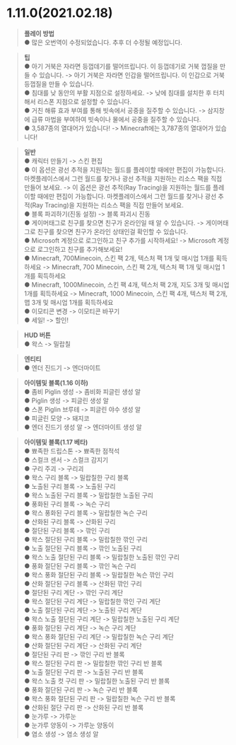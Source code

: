 # 1.11.0(2021.02.18)  
 > **플레이 방법**  
  ● 많은 오번역이 수정되었습니다. 추후 더 수정될 예정입니다.  

 > **팁**  
  ● 아기 거북은 자라면 등껍데기를 떨어뜨립니다. 이 등껍데기로 거북 껍질을 만들 수 있습니다. -> 아기 거북은 자라면 인갑을 떨어뜨립니다. 이 인갑으로 거북 등껍질을 만들 수 있습니다.  
  ● 침대를 낮 동안의 부활 지점으로 설정하세요. -> 낮에 침대를 설치한 후 터치해서 리스폰 지점으로 설정할 수 있습니다.  
  ● 거친 해류 효과 부여를 통해 빗속에서 공중을 질주할 수 있습니다. -> 삼지창에 급류 마법을 부여하여 빗속이나 물에서 공중을 질주할 수 있습니다.  
  ● 3,587종의 열대어가 있습니다! -> Minecraft에는 3,787종의 열대어가 있습니다!  

 > **일반**  
  ● 캐릭터 만들기 -> 스킨 편집  
  ● 이 옵션은 광선 추적을 지원하는 월드를 플레이할 때에만 편집이 가능합니다. 마켓플레이스에서 그런 월드를 찾거나 광선 추적을 지원하는 리소스 팩을 직접 만들어 보세요. -> 이 옵션은 광선 추적(Ray Tracing)을 지원하는 월드를 플레이할 때에만 편집이 가능합니다. 마켓플레이스에서 그런 월드를 찾거나 광선 추적(Ray Tracing)을 지원하는 리소스 팩을 직접 만들어 보세요.  
  ● 블록 파괴하기(진동 설정) -> 블록 파괴시 진동  
  ● 게이머태그로 친구를 찾으면 친구가 온라인일 때 알 수 있습니다. -> 게이머태그로 친구를 찾으면 친구가 온라인 상태인걸 확인할 수 있습니다.  
  ● Microsoft 계정으로 로그인하고 친구 추가를 시작하세요! -> Microsoft 계정으로 로그인하고 친구를 추가해보세요!  
  ● Minecraft, 700Minecoin, 스킨 팩 2개, 텍스처 팩 1개 및 매시업 1개를 획득하세요 -> Minecraft, 700 Minecoin, 스킨 팩 2개, 텍스처 팩 1개 및 매시업 1개를 획득하세요  
  ● Minecraft, 1000Minecoin, 스킨 팩 4개, 텍스처 팩 2개, 지도 3개 및 매시업 1개를 획득하세요 -> Minecraft, 1000 Minecoin, 스킨 팩 4개, 텍스처 팩 2개, 맵 3개 및 매시업 1개를 획득하세요  
  ● 이모티콘 변경 -> 이모티콘 바꾸기  
  ● 세일! -> 할인!  
  
 > **HUD 버튼**  
  ● 왁스 -> 밀랍칠  
  
 > **엔티티**  
  ● 엔더 진드기 -> 엔더마이트  
  
 > **아이템및 블록(1.16 이하)**  
  ● 좀비 Piglin 생성 -> 좀비화 피글린 생성 알  
  ● Piglin 생성 -> 피글린 생성 알  
  ● 스폰 Piglin 브루테 -> 피글린 야수 생성 알  
  ● 피글린 모양 -> 돼지코  
  ● 엔더 진드기 생성 알 -> 엔더마이트 생성 알  
  
 > **아이템및 블록(1.17 베타)**  
  ● 뾰족한 드립스톤 -> 뾰족한 점적석  
  ● 스컬크 센서 -> 스컬크 감지기  
  ● 구리 주괴 -> 구리괴  
  ● 왁스 구리 블록 -> 밀랍칠한 구리 블록  
  ● 노출된 구리 블록 -> 노출된 구리   
  ● 왁스 노출된 구리 블록 -> 밀랍칠한 노출된 구리  
  ● 풍화된 구리 블록 -> 녹슨 구리  
  ● 왁스 풍화된 구리 블록 -> 밀랍칠한 녹슨 구리  
  ● 산화된 구리 블록 -> 산화된 구리  
  ● 절단된 구리 블록 -> 깎인 구리  
  ● 왁스 절단된 구리 블록 -> 밀랍칠한 깎인 구리  
  ● 노출 절단된 구리 블록 -> 깎인 노출된 구리  
  ● 왁스 노출 절단된 구리 블록 -> 밀랍칠한 노출된 깎인 구리  
  ● 풍화 절단된 구리 블록 -> 깎인 녹슨 구리  
  ● 왁스 풍화 절단된 구리 블록 -> 밀랍칠한 녹슨 깎인 구리  
  ● 산화 절단된 구리 블록 -> 산화된 깎인 구리  
  ● 절단된 구리 계단 -> 깎인 구리 계단  
  ● 왁스 절단된 구리 계단 -> 밀랍칠한 깎인 구리 계단  
  ● 노출 절단된 구리 계단 -> 노출된 구리 계단  
  ● 왁스 노출 절단된 구리 계단 -> 밀랍칠한 노출된 구리 계단  
  ● 풍화 절단된 구리 계단 -> 녹슨 구리 계단  
  ● 왁스 풍화 절단된 구리 계단 -> 밀랍칠한 녹슨 구리 계단  
  ● 산화 절단된 구리 계단 -> 산화된 구리 계단  
  ● 절단된 구리 판 -> 깎인 구리 반 블록  
  ● 왁스 절단된 구리 판 -> 밀랍칠한 깎인 구리 반 블록  
  ● 노출 절단된 구리 판 -> 노출된 구리 반 블록  
  ● 왁스 노출 컷 구리 판 -> 밀랍칠한 노출된 구리 반 블록  
  ● 풍화 절단된 구리 판 -> 녹슨 구리 반 블록  
  ● 왁스 풍화 절단된 구리 판 -> 밀랍칠한 녹슨 구리 반 블록  
  ● 산화된 절단 구리 판 -> 산화된 구리 반 블록  
  ● 눈가루 -> 가루눈  
  ● 눈가루 양동이 -> 가루눈 양동이  
  ● 염소 생성 -> 염소 생성 알  
